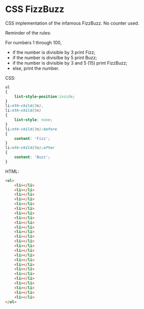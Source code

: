 CSS FizzBuzz
===========

CSS implementation of the infamous FizzBuzz. No counter used.

Reminder of the rules:

For numbers 1 through 100,
* if the number is divisible by 3 print Fizz;
* if the number is divisilbe by 5 print Buzz;
* if the number is divisible by 3 and 5 (15) print FizzBuzz;
* else, print the number.


CSS:

```css
ol
{
    list-style-position:inside;
}
li:nth-child(3n),
li:nth-child(5n)
{
    list-style: none;
}
li:nth-child(3n):before
{
    content: 'Fizz';
}
li:nth-child(5n):after
{
    content: 'Buzz';
}
```

HTML:
```html
<ol>
    <li></li>
    <li></li>
    <li></li>
    <li></li>
    <li></li>
    <li></li>
    <li></li>
    <li></li>
    <li></li>
    <li></li>
    <li></li>
    <li></li>
    <li></li>
    <li></li>
    <li></li>
    <li></li>
    <li></li>
    <li></li>
    <li></li>
    <li></li>
    <li></li>
    <li></li>
    <li></li>
    <li></li>
    <li></li>
</ol>
```
